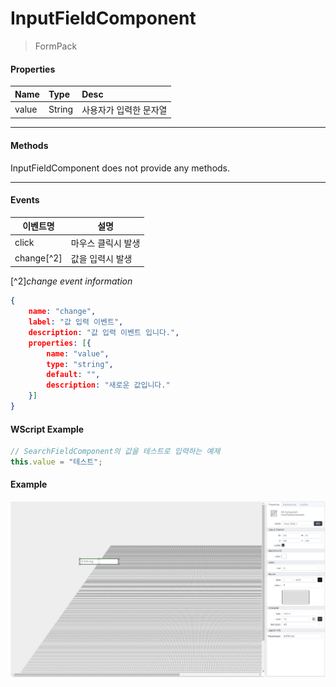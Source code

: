 # InputFieldComponent
> FormPack

#### Properties
| Name       | Type    | Desc                                                |
| :--------- | :------ | :-------------------------------------------------- |
| value   | String | 사용자가 입력한 문자열                                |

---
#### Methods

InputFieldComponent does not provide any methods.

---
#### Events
|이벤트명|설명|
|---|---|
|click|마우스 클릭시 발생|
|change[^2]|값을 입력시 발생|

[^2]*change event information*
```json
{
    name: "change",
    label: "값 입력 이벤트",
    description: "값 입력 이벤트 입니다.",
    properties: [{
        name: "value",
        type: "string",
        default: "",
        description: "새로운 값입니다."
    }]
}
```

#### WScript Example
<!-- js-console -->
```js
// SearchFieldComponent의 값을 테스트로 입력하는 예제
this.value = "테스트";
```

#### Example
![gras](../../images/input.png)